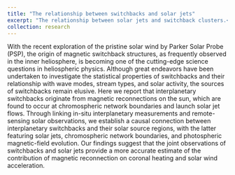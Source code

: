 ```yaml
---
title: "The relationship between switchbacks and solar jets"
excerpt: "The relationship between solar jets and switchback clusters.<br/><img src='/files/switchback_and_solar_jets.png' width=9>"
collection: research
---
```


With the recent exploration of the pristine solar wind by Parker Solar Probe (PSP), the origin of magnetic switchback structures, as frequently observed in the inner heliosphere, is becoming one of the cutting-edge science questions in heliospheric physics. Although great endeavors have been undertaken to investigate the statistical properties of switchbacks and their relationship with wave modes, stream types, and solar activity, the sources of switchbacks remain elusive. Here we report that interplanetary switchbacks originate from magnetic reconnections on the sun, which are found to occur at chromospheric network boundaries and launch solar jet flows. Through linking in-situ interplanetary measurements and remote-sensing solar observations, we establish a causal connection between interplanetary switchbacks and their solar source regions, with the latter featuring solar jets, chromospheric network boundaries, and photospheric magnetic-field evolution. Our findings suggest that the joint observations of switchbacks and solar jets provide a more accurate estimate of the contribution of magnetic reconnection on coronal heating and solar wind acceleration.

